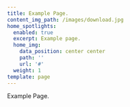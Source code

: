 ```yaml
---
title: Example Page.
content_img_path: /images/download.jpg
home_spotlights:
  enabled: true
  excerpt: Example page.
  home_img:
    data_position: center center
    path: ''
    url: '#'
  weight: 1
template: page
---
```

Example Page.
